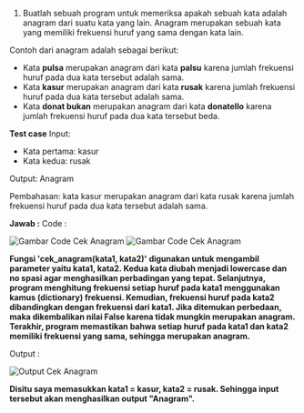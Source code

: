 1. Buatlah sebuah program untuk memeriksa apakah sebuah kata adalah anagram dari suatu kata yang lain. Anagram merupakan sebuah kata yang memiliki frekuensi huruf yang sama dengan kata lain.

Contoh dari anagram adalah sebagai berikut:

- Kata **pulsa** merupakan anagram dari kata **palsu** karena jumlah frekuensi huruf pada dua kata tersebut adalah sama.
- Kata **kasur** merupakan anagram dari kata **rusak** karena jumlah frekuensi huruf pada dua kata tersebut adalah sama.
- Kata **donat bukan** merupakan anagram dari kata **donatello** karena jumlah frekuensi huruf pada dua kata tersebut beda.

**Test case**
Input:

- Kata pertama: kasur
- Kata kedua: rusak

Output:
Anagram

Pembahasan: kata kasur merupakan anagram dari kata rusak karena jumlah frekuensi huruf pada dua kata tersebut adalah sama.

**Jawab :**
Code : 

![Gambar Code Cek Anagram](.../screenshots/Eksplorasi/Code-cekAnagram1.png)
![Gambar Code Cek Anagram](/screenshots/Eksplorasi/Code-cekAnagram2.png)

**Fungsi 'cek_anagram(kata1, kata2)' digunakan untuk mengambil parameter yaitu kata1, kata2. Kedua kata diubah menjadi lowercase dan no spasi agar menghasilkan perbadingan yang tepat. Selanjutnya, program menghitung frekuensi setiap huruf pada kata1 menggunakan kamus (dictionary) frekuensi. Kemudian, frekuensi huruf pada kata2 dibandingkan dengan frekuensi dari kata1. Jika ditemukan perbedaan, maka dikembalikan nilai False karena tidak mungkin merupakan anagram. Terakhir, program memastikan bahwa setiap huruf pada kata1 dan kata2 memiliki frekuensi yang sama, sehingga merupakan anagram.**

Output :

![Output Cek Anagram](/screenshots/Eksplorasi/Output-cekAnagram.png)

**Disitu saya memasukkan kata1 = kasur, kata2 = rusak. Sehingga input tersebut akan menghasilkan output "Anagram".**

